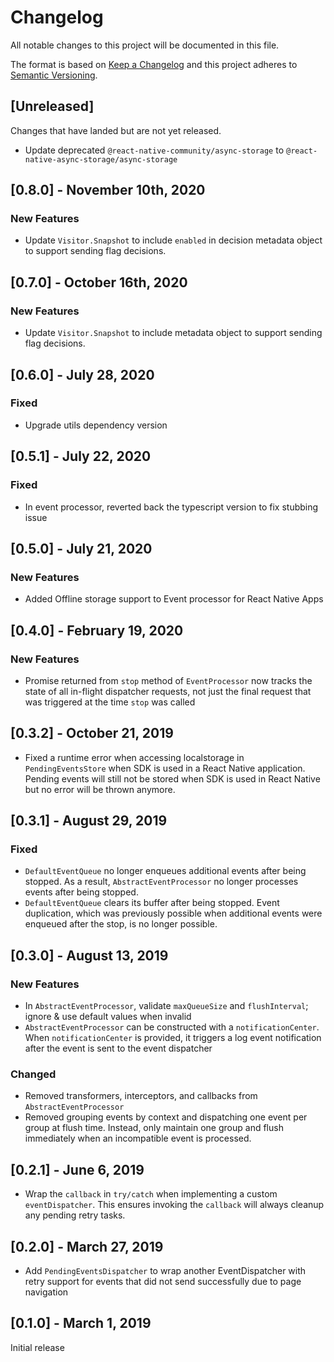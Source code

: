 # Changelog
All notable changes to this project will be documented in this file.

The format is based on [Keep a Changelog](http://keepachangelog.com/en/1.0.0/)
and this project adheres to [Semantic Versioning](http://semver.org/spec/v2.0.0.html).

## [Unreleased]
Changes that have landed but are not yet released.

- Update deprecated `@react-native-community/async-storage` to `@react-native-async-storage/async-storage`

## [0.8.0] - November 10th, 2020

### New Features
- Update `Visitor.Snapshot` to include `enabled` in decision metadata object to support sending flag decisions.

## [0.7.0] - October 16th, 2020

### New Features
- Update `Visitor.Snapshot` to include metadata object to support sending flag decisions.

## [0.6.0] - July 28, 2020

### Fixed
- Upgrade utils dependency version

## [0.5.1] - July 22, 2020

### Fixed
- In event processor, reverted back the typescript version to fix stubbing issue

## [0.5.0] - July 21, 2020

### New Features
- Added Offline storage support to Event processor for React Native Apps

## [0.4.0] - February 19, 2020

### New Features
- Promise returned from `stop` method of `EventProcessor` now tracks the state of all in-flight dispatcher requests, not just the final request that was triggered at the time `stop` was called

## [0.3.2] - October 21, 2019

- Fixed a runtime error when accessing localstorage in `PendingEventsStore` when SDK is used in a React Native application. Pending events will still not be stored when SDK is used in React Native but no error will be thrown anymore.

## [0.3.1] - August 29, 2019

### Fixed
- `DefaultEventQueue` no longer enqueues additional events after being stopped. As a result, `AbstractEventProcessor` no longer processes events after being stopped.
- `DefaultEventQueue` clears its buffer after being stopped. Event duplication, which was previously possible when additional events were enqueued after the stop, is no longer possible.

## [0.3.0] - August 13, 2019

### New Features
- In `AbstractEventProcessor`, validate `maxQueueSize` and `flushInterval`; ignore & use default values when invalid
- `AbstractEventProcessor` can be constructed with a `notificationCenter`. When `notificationCenter` is provided, it triggers a log event notification after the event is sent to the event dispatcher

### Changed
- Removed transformers, interceptors, and callbacks from `AbstractEventProcessor`
- Removed grouping events by context and dispatching one event per group at flush time. Instead, only maintain one group and flush immediately when an incompatible event is processed.

## [0.2.1] - June 6, 2019

- Wrap the `callback` in `try/catch` when implementing a custom `eventDispatcher`.  This ensures invoking the `callback` will always cleanup any pending retry tasks.

## [0.2.0] - March 27, 2019

- Add `PendingEventsDispatcher` to wrap another EventDispatcher with retry support for
events that did not send successfully due to page navigation

## [0.1.0] - March 1, 2019

Initial release

